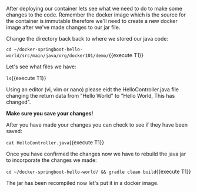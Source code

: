 

After deploying our container lets see what we need to do to make some changes to the code. Remember the docker image which is the source for the container is immutable therefore we'll need to create a new docker image after we've made changes to our jar file.

Change the directory back back to where we stored our java code:

`cd ~/docker-springboot-hello-world/src/main/java/org/docker101/demo/`{{execute T1}}

Let's see what files we have:

`ls`{{execute T1}}

Using an editor (vi, vim or nano) please eidt the HelloController.java file changing the return data from "Hello World" to "Hello World, This has changed".

**Make sure you save your changes!**

After you have made your changes you can check to see if they have been saved:

`cat HelloController.java`{{execute T1}}

Once you have confirmed the changes now we have to rebuild the java jar to incorporate the changes we made:

`cd ~/docker-springboot-hello-world/ && gradle clean build`{{execute T1}}

The jar has been recompiled now let's put it in a docker image.







